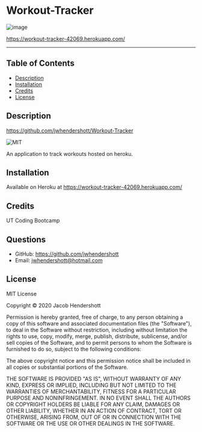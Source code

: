 # Workout-Tracker

![image](https://user-images.githubusercontent.com/70990105/109751217-9b47ed00-7ba3-11eb-9bc1-da057dc12eb3.png)

https://workout-tracker-42069.herokuapp.com/

<hr>

## Table of Contents
* [Description](#description)
* [Installation](#installation)
* [Credits](#credits)
* [License](#license)
        
## Description
https://github.com/jwhendershott/Workout-Tracker

![MIT](https://img.shields.io/badge/License-MIT-green)

An application to track workouts hosted on heroku.

## Installation
Available on Heroku at https://workout-tracker-42069.herokuapp.com/

## Credits
UT Coding Bootcamp

## Questions
* GitHub: https://github.com/jwhendershott
* Email: jwhendershott@hotmail.com

## License

MIT License

Copyright © 2020 Jacob Hendershott

Permission is hereby granted, free of charge, to any person obtaining a copy
of this software and associated documentation files (the "Software"), to deal
in the Software without restriction, including without limitation the rights
to use, copy, modify, merge, publish, distribute, sublicense, and/or sell
copies of the Software, and to permit persons to whom the Software is
furnished to do so, subject to the following conditions:

The above copyright notice and this permission notice shall be included in all
copies or substantial portions of the Software.

THE SOFTWARE IS PROVIDED "AS IS", WITHOUT WARRANTY OF ANY KIND, EXPRESS OR
IMPLIED, INCLUDING BUT NOT LIMITED TO THE WARRANTIES OF MERCHANTABILITY,
FITNESS FOR A PARTICULAR PURPOSE AND NONINFRINGEMENT. IN NO EVENT SHALL THE
AUTHORS OR COPYRIGHT HOLDERS BE LIABLE FOR ANY CLAIM, DAMAGES OR OTHER
LIABILITY, WHETHER IN AN ACTION OF CONTRACT, TORT OR OTHERWISE, ARISING FROM,
OUT OF OR IN CONNECTION WITH THE SOFTWARE OR THE USE OR OTHER DEALINGS IN THE
SOFTWARE.